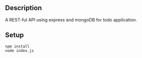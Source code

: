 ## Description

A REST-ful API using express and mongoDB for todo application.

## Setup

    npm install
    node index.js
